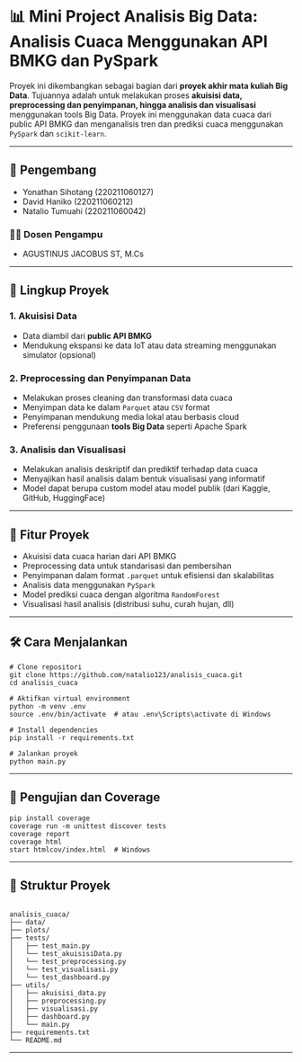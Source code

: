 <!DOCTYPE html>
<html lang="id">
<head>
    <meta charset="UTF-8">
</head>
<body>

<h1>📊 Mini Project Analisis Big Data: Analisis Cuaca Menggunakan API BMKG dan PySpark</h1>

<p>
    Proyek ini dikembangkan sebagai bagian dari <strong>proyek akhir mata kuliah Big Data</strong>. Tujuannya adalah untuk melakukan proses <strong>akuisisi data, preprocessing dan penyimpanan, hingga analisis dan visualisasi</strong> menggunakan tools Big Data. Proyek ini menggunakan data cuaca dari public API BMKG dan menganalisis tren dan prediksi cuaca menggunakan <code>PySpark</code> dan <code>scikit-learn</code>.
</p>

<hr>

<h2>👥 Pengembang</h2>
<ul>
    <li>Yonathan Sihotang (220211060127)</li>
    <li>David Haniko (220211060212)</li>
    <li>Natalio Tumuahi (220211060042)</li>
</ul>

<h3>👨‍🏫 Dosen Pengampu</h3>
<ul>
    <li>AGUSTINUS JACOBUS ST, M.Cs</li>
</ul>

<hr>

<h2>📌 Lingkup Proyek</h2>

<h3>1. Akuisisi Data</h3>
<ul>
    <li>Data diambil dari <strong>public API BMKG</strong></li>
    <li>Mendukung ekspansi ke data IoT atau data streaming menggunakan simulator (opsional)</li>
</ul>

<h3>2. Preprocessing dan Penyimpanan Data</h3>
<ul>
    <li>Melakukan proses cleaning dan transformasi data cuaca</li>
    <li>Menyimpan data ke dalam <code>Parquet</code> atau <code>CSV</code> format</li>
    <li>Penyimpanan mendukung media lokal atau berbasis cloud</li>
    <li>Preferensi penggunaan <strong>tools Big Data</strong> seperti Apache Spark</li>
</ul>

<h3>3. Analisis dan Visualisasi</h3>
<ul>
    <li>Melakukan analisis deskriptif dan prediktif terhadap data cuaca</li>
    <li>Menyajikan hasil analisis dalam bentuk visualisasi yang informatif</li>
    <li>Model dapat berupa custom model atau model publik (dari Kaggle, GitHub, HuggingFace)</li>
</ul>

<hr>

<h2>🚀 Fitur Proyek</h2>
<ul>
    <li>Akuisisi data cuaca harian dari API BMKG</li>
    <li>Preprocessing data untuk standarisasi dan pembersihan</li>
    <li>Penyimpanan dalam format <code>.parquet</code> untuk efisiensi dan skalabilitas</li>
    <li>Analisis data menggunakan <code>PySpark</code></li>
    <li>Model prediksi cuaca dengan algoritma <code>RandomForest</code></li>
    <li>Visualisasi hasil analisis (distribusi suhu, curah hujan, dll)</li>
</ul>

<hr>

<h2>🛠️ Cara Menjalankan</h2>
<pre><code># Clone repositori
git clone https://github.com/natalio123/analisis_cuaca.git
cd analisis_cuaca </code></pre>

<pre><code># Aktifkan virtual environment
python -m venv .env
source .env/bin/activate  # atau .env\Scripts\activate di Windows </code></pre>

<pre><code># Install dependencies
pip install -r requirements.txt</code></pre>

<pre><code># Jalankan proyek
python main.py
</code></pre>

<hr>

<h2>🧪 Pengujian dan Coverage</h2>
<pre><code>pip install coverage
coverage run -m unittest discover tests
coverage report
coverage html
start htmlcov/index.html  # Windows
</code></pre>

<hr>

<h2>📂 Struktur Proyek</h2>
<pre><code>
analisis_cuaca/
├── data/
├── plots/
├── tests/
│   ├── test_main.py
│   └── test_akuisisiData.py
│   └── test_preprocessing.py
│   └── test_visualisasi.py
│   └── test_dashboard.py
├── utils/
│   ├── akuisisi_data.py
│   ├── preprocessing.py
│   ├── visualisasi.py
│   ├── dashboard.py
│   └── main.py
├── requirements.txt
└── README.md
</code></pre>

<hr>

</body>
</html>
